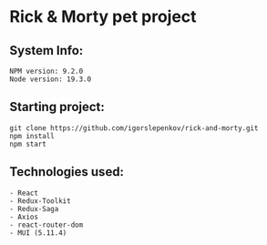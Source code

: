# Rick & Morty pet project

## System Info:

```
NPM version: 9.2.0
Node version: 19.3.0
```

## Starting project:

```
git clone https://github.com/igorslepenkov/rick-and-morty.git
npm install
npm start
```

## Technologies used:

```
- React
- Redux-Toolkit
- Redux-Saga
- Axios
- react-router-dom
- MUI (5.11.4)
```
